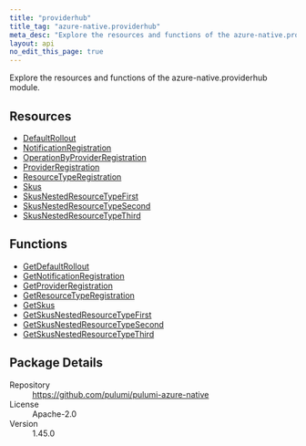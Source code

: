 ```yaml
---
title: "providerhub"
title_tag: "azure-native.providerhub"
meta_desc: "Explore the resources and functions of the azure-native.providerhub module."
layout: api
no_edit_this_page: true
---
```


<!-- WARNING: this file was generated by Pulumi Docs Generator. -->
<!-- Do not edit by hand unless you're certain you know what you are doing! -->

Explore the resources and functions of the azure-native.providerhub module.

<h2 id="resources">Resources</h2>
<ul class="api">
    <li><a href="defaultrollout" title="DefaultRollout"><span class="api-symbol api-symbol--resource"></span>DefaultRollout</a></li>
    <li><a href="notificationregistration" title="NotificationRegistration"><span class="api-symbol api-symbol--resource"></span>NotificationRegistration</a></li>
    <li><a href="operationbyproviderregistration" title="OperationByProviderRegistration"><span class="api-symbol api-symbol--resource"></span>OperationByProviderRegistration</a></li>
    <li><a href="providerregistration" title="ProviderRegistration"><span class="api-symbol api-symbol--resource"></span>ProviderRegistration</a></li>
    <li><a href="resourcetyperegistration" title="ResourceTypeRegistration"><span class="api-symbol api-symbol--resource"></span>ResourceTypeRegistration</a></li>
    <li><a href="skus" title="Skus"><span class="api-symbol api-symbol--resource"></span>Skus</a></li>
    <li><a href="skusnestedresourcetypefirst" title="SkusNestedResourceTypeFirst"><span class="api-symbol api-symbol--resource"></span>SkusNestedResourceTypeFirst</a></li>
    <li><a href="skusnestedresourcetypesecond" title="SkusNestedResourceTypeSecond"><span class="api-symbol api-symbol--resource"></span>SkusNestedResourceTypeSecond</a></li>
    <li><a href="skusnestedresourcetypethird" title="SkusNestedResourceTypeThird"><span class="api-symbol api-symbol--resource"></span>SkusNestedResourceTypeThird</a></li>
</ul>

<h2 id="functions">Functions</h2>
<ul class="api">
    <li><a href="getdefaultrollout" title="GetDefaultRollout"><span class="api-symbol api-symbol--function"></span>GetDefaultRollout</a></li>
    <li><a href="getnotificationregistration" title="GetNotificationRegistration"><span class="api-symbol api-symbol--function"></span>GetNotificationRegistration</a></li>
    <li><a href="getproviderregistration" title="GetProviderRegistration"><span class="api-symbol api-symbol--function"></span>GetProviderRegistration</a></li>
    <li><a href="getresourcetyperegistration" title="GetResourceTypeRegistration"><span class="api-symbol api-symbol--function"></span>GetResourceTypeRegistration</a></li>
    <li><a href="getskus" title="GetSkus"><span class="api-symbol api-symbol--function"></span>GetSkus</a></li>
    <li><a href="getskusnestedresourcetypefirst" title="GetSkusNestedResourceTypeFirst"><span class="api-symbol api-symbol--function"></span>GetSkusNestedResourceTypeFirst</a></li>
    <li><a href="getskusnestedresourcetypesecond" title="GetSkusNestedResourceTypeSecond"><span class="api-symbol api-symbol--function"></span>GetSkusNestedResourceTypeSecond</a></li>
    <li><a href="getskusnestedresourcetypethird" title="GetSkusNestedResourceTypeThird"><span class="api-symbol api-symbol--function"></span>GetSkusNestedResourceTypeThird</a></li>
</ul>

<h2 id="package-details">Package Details</h2>
<dl class="package-details">
	<dt>Repository</dt>
	<dd><a href="https://github.com/pulumi/pulumi-azure-native">https://github.com/pulumi/pulumi-azure-native</a></dd>
	<dt>License</dt>
	<dd>Apache-2.0</dd>
	<dt>Version</dt>
	<dd>1.45.0</dd>
</dl>

